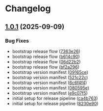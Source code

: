 # Changelog

## [1.0.1](https://github.com/gwchar2/ParkSpotTLV-Demo/compare/v1.0.0...v1.0.1) (2025-09-09)


### Bug Fixes

* bootstrap release flow ([7363e26](https://github.com/gwchar2/ParkSpotTLV-Demo/commit/7363e2678417b3c80abae666bb4f4423a5495c70))
* bootstrap release flow ([b614c90](https://github.com/gwchar2/ParkSpotTLV-Demo/commit/b614c9088bf2012c6b69bb8482fd698fb72162bd))
* bootstrap release flow ([06d22b2](https://github.com/gwchar2/ParkSpotTLV-Demo/commit/06d22b221734422dec9e63dbc1e4f15c450b65e2))
* bootstrap release flow ([bf2a296](https://github.com/gwchar2/ParkSpotTLV-Demo/commit/bf2a296a0e2e3704a07d6942b6863f43c3f37cee))
* bootstrap version manifest ([09165ce](https://github.com/gwchar2/ParkSpotTLV-Demo/commit/09165ceb6d2e6c0303a9e1eaf369b13e8b7504ee))
* bootstrap version manifest ([521c22c](https://github.com/gwchar2/ParkSpotTLV-Demo/commit/521c22c8cc5df89f9a266376156c9196fb9c7aba))
* bootstrap version manifest ([6c6f4f4](https://github.com/gwchar2/ParkSpotTLV-Demo/commit/6c6f4f4b15b7be84e5d5fb50e7cfd5b71e20b3a5))
* bootstrap version manifest ([080595e](https://github.com/gwchar2/ParkSpotTLV-Demo/commit/080595ef48a6dba9d0405717079a07c0e630b17a))
* bootstrap version manifest ([e9c07f5](https://github.com/gwchar2/ParkSpotTLV-Demo/commit/e9c07f56bdc115f65f30d271a0fedfab721e362a))
* initial setup for release pipeline ([ca4b763](https://github.com/gwchar2/ParkSpotTLV-Demo/commit/ca4b76315ed8b26c56bdb1d47da8ad234b31c854))
* initial setup for release pipeline ([8230e90](https://github.com/gwchar2/ParkSpotTLV-Demo/commit/8230e90f262cc7661b5dada6002a58614734f841))
